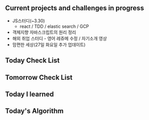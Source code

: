 ## Current projects and challenges in progress

* JS스터디(~3.30)
  * react / TDD / elastic search / GCP 
* 객체지향 자바스크립트의 원리 정리
* 해외 취업 스터디 - 영어 레쥬메 수정 / 자기소개 영상
* 맘편한 세상(27일 화요일 추가 업데이트)

## Today Check List



## Tomorrow Check List



## Today I learned



## Today's Algorithm

